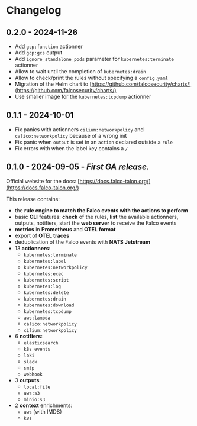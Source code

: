 # Changelog

## 0.2.0 - 2024-11-26

- Add `gcp:function` actionner
- Add `gcp:gcs` output
- Add `ignore_standalone_pods` parameter for `kubernetes:terminate` actionner
- Allow to wait until the completion of `kubernetes:drain`
- Allow to check/print the rules without specifying a `config.yaml`
- Migration of the Helm chart to [https://github.com/falcosecurity/charts/](https://github.com/falcosecurity/charts/)
- Use smaller image for the `kubernetes:tcpdump` actionner

## 0.1.1 - 2024-10-01

- Fix panics with actionners `cilium:networkpolicy` and `calico:networkpolicy` because of a wrong init
- Fix panic when `output` is set in an `action` declared outside a `rule`
- Fix errors with when the label key contains a `/`

## 0.1.0 - 2024-09-05 - *First GA release.*

Official website for the docs: [https://docs.falco-talon.org/](https://docs.falco-talon.org/)

This release contains:
- the **rule engine to match the Falco events with the actions to perform**
- basic **CLI** features: **check** of the rules, **list** the available actionners, outputs, notifiers, start the **web server** to receive the Falco events
- **metrics** in **Prometheus** and **OTEL format**
- export of **OTEL traces**
- deduplication of the Falco events with **NATS Jetstream**
- 13 **actionners**:
  - `kubernetes:terminate`
  - `kubernetes:label`
  - `kubernetes:networkpolicy`
  - `kubernetes:exec`
  - `kubernetes:script`
  - `kubernetes:log`
  - `kubernetes:delete`
  - `kubernetes:drain`
  - `kubernetes:download`
  - `kubernetes:tcpdump`
  - `aws:lambda`
  - `calico:networkpolicy`
  - `cilium:networkpolicy`
- 6 **notifiers**:
  - `elasticsearch`
  - `k8s events`
  - `loki`
  - `slack`
  - `smtp`
  - `webhook`
- 3 **outputs**:
  - `local:file`
  - `aws:s3`
  - `minio:s3`
- 2 **context** enrichments:
  - `aws` (with IMDS)
  - `k8s`
